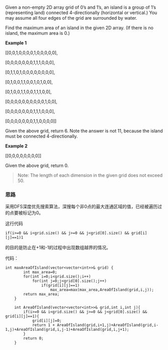 Given a non-empty 2D array grid of 0’s and 1’s, an island is a group of 1’s (representing land) connected 4-directionally (horizontal or vertical.) You may assume all four edges of the grid are surrounded by water.

Find the maximum area of an island in the given 2D array. (If there is no island, the maximum area is 0.)  

**Example 1**


  [[0,0,1,0,0,0,0,1,0,0,0,0,0], 
  
   [0,0,0,0,0,0,0,1,1,1,0,0,0], 
   
   [0,1,1,0,1,0,0,0,0,0,0,0,0], 
   
   [0,1,0,0,1,1,0,0,1,0,1,0,0], 
   
   [0,1,0,0,1,1,0,0,1,1,1,0,0], 
   
   [0,0,0,0,0,0,0,0,0,0,1,0,0], 
   
   [0,0,0,0,0,0,0,1,1,1,0,0,0], 
   
   [0,0,0,0,0,0,0,1,1,0,0,0,0]]


Given the above grid, return 6. Note the answer is not 11, because the island must be connected 4-directionally. 

**Example 2**


  [[0,0,0,0,0,0,0,0]]


Given the above grid, return 0. 

> Note: The length of each dimension in the given grid does not exceed 50. 

### 思路

采用DFS深度优先搜索算法，深搜每个非0点的最大连通区域的值，已经被遍历过的点要被标记为0。

这行代码

```
if(i>=0 && i<grid.size() && j>=0 && j<grid[0].size() && grid[i][j]==1)1
```

的目的是防止在+1和-1的过程中出现数组越界的情况。

代码：

```
int maxAreaOfIsland(vector<vector<int>>& grid) {
        int max_area=0;
        for(int i=0;i<grid.size();i++)
            for(int j=0;j<grid[0].size();j++)
                if(grid[i][j]==1)
                    max_area=max(max_area,AreaOfIsland(grid,i,j));
        return max_area;
    }

    int AreaOfIsland(vector<vector<int>>& grid,int i,int j){
        if(i>=0 && i<grid.size() && j>=0 && j<grid[0].size() && grid[i][j]==1){
            grid[i][j]=0;
            return 1 + AreaOfIsland(grid,i+1,j)+AreaOfIsland(grid,i-1,j)+AreaOfIsland(grid,i,j-1)+AreaOfIsland(grid,i,j+1);
        }
        return 0;
    }
```
